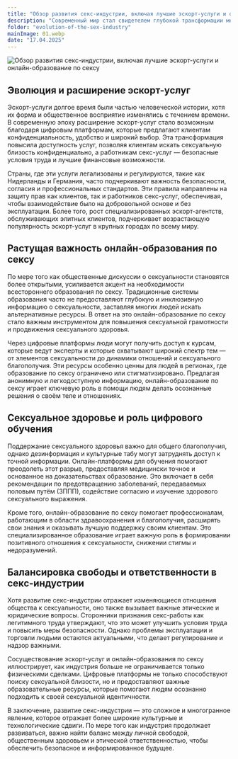 ```yaml
---
title: "Обзор развития секс-индустрии, включая лучшие эскорт-услуги и онлайн-образование по сексу"
description: "Современный мир стал свидетелем глубокой трансформации многих отраслей, и развитие секс-индустрии не стало исключением. Эта сфера, которая когда-то была окутана тайной и общественным стигматизированием, превратилась в многомиллиардную глобальную индустрию. Её рост тесно связан с развитием технологий, изменяющимися социальными настроениями и возрастающим признанием личных свобод. От популярности эскорт-услуг до роста онлайн-образования по сексу — индустрия отражает более широкие общественные тренды и продолжает адаптироваться к меняющимся потребительским запросам."
folder: "evolution-of-the-sex-industry"
mainImage: 01.webp
date: "17.04.2025"
---
```


![Обзор развития секс-индустрии, включая лучшие эскорт-услуги и онлайн-образование по сексу](/assets/img/media/evolution-of-the-sex-industry/01.webp "The Modern Sex Industry")

## Эволюция и расширение эскорт-услуг

Эскорт-услуги долгое время были частью человеческой истории, хотя их форма и общественное восприятие изменялись с течением времени. В современную эпоху расширение эскорт-услуг стало возможным благодаря цифровым платформам, которые предлагают клиентам конфиденциальность, удобство и широкий выбор. Эта трансформация повысила доступность услуг, позволяя клиентам искать сексуальную близость конфиденциально, а работникам секс-услуг — безопасные условия труда и лучшие финансовые возможности.

Страны, где эти услуги легализованы и регулируются, такие как Нидерланды и Германия, часто подчеркивают важность безопасности, согласия и профессиональных стандартов. Эти правила направлены на защиту прав как клиентов, так и работников секс-услуг, обеспечивая, чтобы взаимодействие было на добровольной основе и без эксплуатации. Более того, рост специализированных эскорт-агентств, обслуживающих элитных клиентов, подчеркивает возрастающую популярность эскорт-услуг в крупных городах по всему миру.

## Растущая важность онлайн-образования по сексу

По мере того как общественные дискуссии о сексуальности становятся более открытыми, усиливается акцент на необходимости всестороннего образования по сексу. Традиционные системы образования часто не предоставляют глубокую и инклюзивную информацию о сексуальности, заставляя многих людей искать альтернативные ресурсы. В ответ на это онлайн-образование по сексу стало важным инструментом для повышения сексуальной грамотности и продвижения сексуального здоровья.

Через цифровые платформы люди могут получить доступ к курсам, которые ведут эксперты и которые охватывают широкий спектр тем — от элементов сексуальности до динамики отношений и сексуального благополучия. Эти ресурсы особенно ценны для людей в регионах, где образование по сексу ограничено или стигматизировано. Предлагая анонимную и легкодоступную информацию, онлайн-образование по сексу играет ключевую роль в помощи людям делать осознанные решения о своём теле и отношениях.

## Сексуальное здоровье и роль цифрового обучения

Поддержание сексуального здоровья важно для общего благополучия, однако дезинформация и культурные табу могут затруднять доступ к точной информации. Онлайн-платформы для обучения помогают преодолеть этот разрыв, предоставляя медицински точное и основанное на доказательствах образование. Это включает в себя рекомендации по предотвращению заболеваний, передаваемых половым путём (ЗППП), содействие согласию и изучение здорового сексуального выражения.

Кроме того, онлайн-образование по сексу помогает профессионалам, работающим в области здравоохранения и благополучия, расширять свои знания и оказывать лучшую поддержку своим клиентам. Это специализированное образование играет важную роль в формировании позитивного отношения к сексуальности, снижении стигмы и недоразумений.

## Балансировка свободы и ответственности в секс-индустрии

Хотя развитие секс-индустрии отражает изменяющиеся отношения общества к сексуальности, оно также вызывает важные этические и юридические вопросы. Сторонники признания секс-работы как легитимного труда утверждают, что это может улучшить условия труда и повысить меры безопасности. Однако проблемы эксплуатации и торговли людьми остаются актуальными, что делает регулирование и надзор важными.

Сосуществование эскорт-услуг и онлайн-образования по сексу иллюстрирует, как индустрия больше не ограничивается только физическими сделками. Цифровые платформы не только способствуют поиску сексуальной близости, но и предоставляют важные образовательные ресурсы, которые помогают людям осознанно подходить к своей сексуальной идентичности.

В заключение, развитие секс-индустрии — это сложное и многогранное явление, которое отражает более широкие культурные и технологические сдвиги. По мере того как индустрия продолжает развиваться, важно найти баланс между личной свободой, общественным здоровьем и этической ответственностью, чтобы обеспечить безопасное и информированное будущее.
